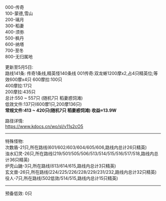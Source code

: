 000-传奇  
100-蒙德,雪山  
200-璃月  
300-稻妻  
400-须弥  
500-枫丹  
600-纳塔  
700-至冬  
800-无归属地  

更新至5月5日:  
路线141条: 传奇1条线,精英怪140条线
001传奇:双龙蜥1200摩x2,占4只精英位;等效600摩x4只
600摩拉:100只  
400摩拉:17只  
200摩拉:435只  
总计:550 ~ 557只 (随机7只 稻妻惑饲滩)     
低效文件:137只(600摩1只,200摩136只)   
**常规文件:413 ~ 420只(随机7只 稻妻惑饲滩)  收益≈13.9W**  


路径详情:  
https://www.kdocs.cn/wo/sl/v11s2cO5  
___________________________________________________________________________________________________
特殊怪物:  
次数盾-21只,所在路线(601/602/603/604/605/606,路线内总计26只精英)  
浊水幻灵-26只,所在路线(219/501/505/506/513/514/515/516/517/518,路线内总计36只精英)  
炉壳山鼬-3只,所在路线(613/614/615,路线内总计3只精英)  
玄文兽-26只,所在路线(224/225/226/228/229/231/232,路线内总计32只精英)  
役人-7只,所在路线(502低效/514/515,路线内总计15只精英)  
___________________________________________________________________________________________________
预备低效: 0只  

